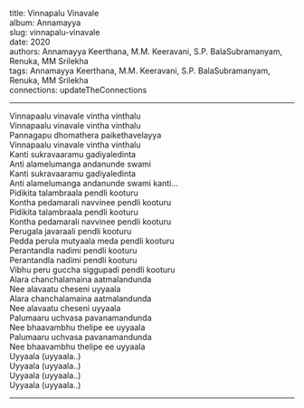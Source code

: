 title: Vinnapalu Vinavale  
album: Annamayya  
slug: vinnapalu-vinavale  
date: 2020  
authors: Annamayya Keerthana, M.M. Keeravani, S.P. BalaSubramanyam, Renuka, MM Srilekha  
tags: Annamayya Keerthana, M.M. Keeravani, S.P. BalaSubramanyam, Renuka, MM Srilekha  
connections: updateTheConnections  

------------

Vinnapaalu vinavale vintha vinthalu  
Vinnapaalu vinavale vintha vinthalu  
Pannagapu dhomathera paikethavelayya  
Vinnapaalu vinavale vintha vinthalu  
Kanti sukravaaramu gadiyaledinta  
Anti alamelumanga andanunde swami  
Kanti sukravaaramu gadiyaledinta  
Anti alamelumanga andanunde swami kanti…  
Pidikita talambraala pendli kooturu  
Kontha pedamarali navvinee pendli kooturu  
Pidikita talambraala pendli kooturu  
Kontha pedamarali navvinee pendli kooturu  
Perugala javaraali pendli kooturu  
Pedda perula mutyaala meda pendli kooturu  
Perantandla nadimi pendli kooturu  
Perantandla nadimi pendli kooturu  
Vibhu peru guccha siggupadi pendli kooturu  
Alara chanchalamaina aatmalandunda  
Nee alavaatu cheseni uyyaala  
Alara chanchalamaina aatmalandunda  
Nee alavaatu cheseni uyyaala  
Palumaaru uchvasa pavanamandunda  
Nee bhaavambhu thelipe ee uyyaala  
Palumaaru uchvasa pavanamandunda  
Nee bhaavambhu thelipe ee uyyaala  
Uyyaala (uyyaala..)  
Uyyaala (uyyaala..)  
Uyyaala (uyyaala..)  
Uyyaala (uyyaala..)  


------------
